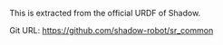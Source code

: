 This is extracted from the official URDF of Shadow.

Git URL: https://github.com/shadow-robot/sr_common
